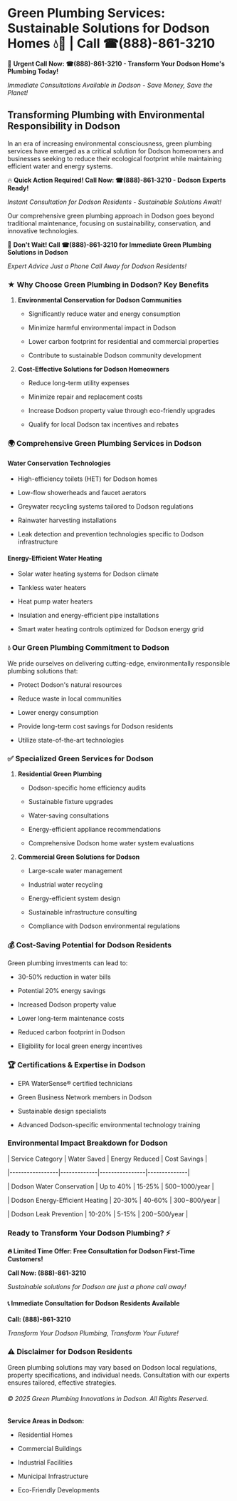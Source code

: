 # Green Plumbing Services: Sustainable Solutions for Dodson Homes 💧🌿 | Call ☎(888)-861-3210

🚨 **Urgent Call Now: ☎(888)-861-3210 - Transform Your Dodson Home's Plumbing Today!**
*Immediate Consultations Available in Dodson - Save Money, Save the Planet!*

## Transforming Plumbing with Environmental Responsibility in Dodson

In an era of increasing environmental consciousness, green plumbing services have emerged as a critical solution for Dodson homeowners and businesses seeking to reduce their ecological footprint while maintaining efficient water and energy systems. 

🔥 **Quick Action Required! Call Now: ☎(888)-861-3210 - Dodson Experts Ready!**
*Instant Consultation for Dodson Residents - Sustainable Solutions Await!*

Our comprehensive green plumbing approach in Dodson goes beyond traditional maintenance, focusing on sustainability, conservation, and innovative technologies.

🚨 **Don't Wait! Call ☎(888)-861-3210 for Immediate Green Plumbing Solutions in Dodson**
*Expert Advice Just a Phone Call Away for Dodson Residents!*

### ★ Why Choose Green Plumbing in Dodson? Key Benefits

1. **Environmental Conservation for Dodson Communities** 
   - Significantly reduce water and energy consumption
   - Minimize harmful environmental impact in Dodson
   - Lower carbon footprint for residential and commercial properties
   - Contribute to sustainable Dodson community development

2. **Cost-Effective Solutions for Dodson Homeowners** 
   - Reduce long-term utility expenses
   - Minimize repair and replacement costs
   - Increase Dodson property value through eco-friendly upgrades
   - Qualify for local Dodson tax incentives and rebates

### 🌍 Comprehensive Green Plumbing Services in Dodson

#### Water Conservation Technologies
- High-efficiency toilets (HET) for Dodson homes
- Low-flow showerheads and faucet aerators
- Greywater recycling systems tailored to Dodson regulations
- Rainwater harvesting installations
- Leak detection and prevention technologies specific to Dodson infrastructure

#### Energy-Efficient Water Heating
- Solar water heating systems for Dodson climate
- Tankless water heaters
- Heat pump water heaters
- Insulation and energy-efficient pipe installations
- Smart water heating controls optimized for Dodson energy grid

### 💧 Our Green Plumbing Commitment to Dodson

We pride ourselves on delivering cutting-edge, environmentally responsible plumbing solutions that:
- Protect Dodson's natural resources
- Reduce waste in local communities
- Lower energy consumption
- Provide long-term cost savings for Dodson residents
- Utilize state-of-the-art technologies

### ✅ Specialized Green Services for Dodson

1. **Residential Green Plumbing**
   - Dodson-specific home efficiency audits
   - Sustainable fixture upgrades
   - Water-saving consultations
   - Energy-efficient appliance recommendations
   - Comprehensive Dodson home water system evaluations

2. **Commercial Green Solutions for Dodson**
   - Large-scale water management
   - Industrial water recycling
   - Energy-efficient system design
   - Sustainable infrastructure consulting
   - Compliance with Dodson environmental regulations

### 💰 Cost-Saving Potential for Dodson Residents

Green plumbing investments can lead to:
- 30-50% reduction in water bills
- Potential 20% energy savings
- Increased Dodson property value
- Lower long-term maintenance costs
- Reduced carbon footprint in Dodson
- Eligibility for local green energy incentives

### 🏆 Certifications & Expertise in Dodson

- EPA WaterSense® certified technicians
- Green Business Network members in Dodson
- Sustainable design specialists
- Advanced Dodson-specific environmental technology training

### Environmental Impact Breakdown for Dodson

| Service Category | Water Saved | Energy Reduced | Cost Savings |
|-----------------|-------------|----------------|--------------|
| Dodson Water Conservation | Up to 40% | 15-25% | $500-$1000/year |
| Dodson Energy-Efficient Heating | 20-30% | 40-60% | $300-$800/year |
| Dodson Leak Prevention | 10-20% | 5-15% | $200-$500/year |

### Ready to Transform Your Dodson Plumbing? ⚡

**🔥 Limited Time Offer: Free Consultation for Dodson First-Time Customers!**

**Call Now: (888)-861-3210**
*Sustainable solutions for Dodson are just a phone call away!*

#### 📞 Immediate Consultation for Dodson Residents Available

**Call: (888)-861-3210**
*Transform Your Dodson Plumbing, Transform Your Future!*

### ⚠️ Disclaimer for Dodson Residents

Green plumbing solutions may vary based on Dodson local regulations, property specifications, and individual needs. Consultation with our experts ensures tailored, effective strategies.

###### © 2025 Green Plumbing Innovations in Dodson. All Rights Reserved.

**Service Areas in Dodson:** 
- Residential Homes
- Commercial Buildings
- Industrial Facilities
- Municipal Infrastructure
- Eco-Friendly Developments